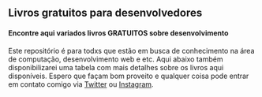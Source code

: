 ## Livros gratuitos para desenvolvedores
#### Encontre aqui variados livros GRATUITOS sobre desenvolvimento
Este repositório é para todxs que estão em busca de conhecimento na área de computação, desenvolvimento web e etc. Aqui abaixo também disponibilizarei uma tabela com mais detalhes sobre os livros aqui disponíveis. Espero que façam bom proveito e qualquer coisa pode entrar em contato comigo via [Twitter](https://twitter.com/kildare_allan) ou [Instagram](https://www.instagram.com/allan_kildare/).

